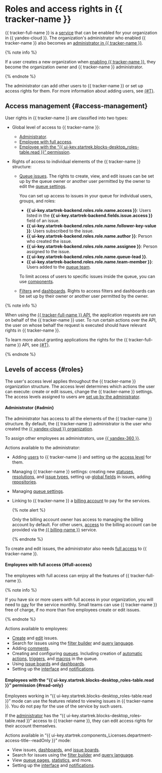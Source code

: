# Roles and access rights in {{ tracker-name }}

{{ tracker-full-name }} is a [service](../organization/concepts/manage-services.md) that can be enabled for your organization in {{ yandex-cloud }}. The organization's administrator who enabled {{ tracker-name }} also becomes an [administrator in {{ tracker-name }}](#admin).

{% note info %}

If a user creates a new organization when [enabling {{ tracker-name }}](enable-tracker.md), they become the organization owner and {{ tracker-name }} administrator.

{% endnote %}

The administrator can add other users to {{ tracker-name }} or set up access rights for them. For more information about adding users, see [{#T}](add-users.md).

## Access management {#access-management}

User rights in {{ tracker-name }} are classified into two types:

* Global level of access to {{ tracker-name }}:
   * [Administrator](#admin).
   * [Employee with full access](access.md#set).
   * [Employee with the <q>{{ ui-key.startrek.blocks-desktop_roles-table.read }}</q> permission](access.md#readonly).

* Rights of access to individual elements of the {{ tracker-name }} structure:
   * [Queue issues](manager/queue-access.md). The rights to create, view, and edit issues can be set up by the queue owner or another user permitted by the owner to edit the [queue settings](manager/edit-queue-general.md).

      You can set up access to issues in your queue for individual users, groups, and roles:
      * **{{ ui-key.startrek-backend.roles.role.name.access }}**: Users listed in the **{{ ui-key.startrek-backend.fields.issue.access }}** field of an issue.
      * **{{ ui-key.startrek-backend.roles.role.name.follower-key-value }}**: Users subscribed to the issue.
      * **{{ ui-key.startrek-backend.roles.role.name.author }}**: Person who created the issue.
      * **{{ ui-key.startrek-backend.roles.role.name.assignee }}**: Person assigned to the issue.
      * **{{ ui-key.startrek-backend.roles.role.name.queue-lead }}**.
      * **{{ ui-key.startrek-backend.roles.role.name.team-member }}**: Users added to the [queue team](manager/queue-team.md).

      To limit access of users to specific issues inside the queue, you can use [components](manager/queue-access.md#access-components).

   * [Filters](user/create-filter.md#nastroit-dostup-k-filtru) and [dashboards](user/share-dashboard.md#section_k2z_1nk_pz). Rights to access filters and dashboards can be set up by their owner or another user permitted by the owner.

{% note info %}

When using the [{{ tracker-full-name }} API](about-api.md), the application requests are run on behalf of the {{ tracker-name }} user. To run certain actions over the API, the user on whose behalf the request is executed should have relevant rights in {{ tracker-name }}.

To learn more about granting applications the rights for the {{ tracker-full-name }} API, see [{#T}](concepts/access.md).

{% endnote %}

## Levels of access {#roles}

The user's access level applies throughout the {{ tracker-name }} organization structure. The access level determines which actions the user can execute: create or edit issues, change the {{ tracker-name }} settings. The access levels assigned to users are [set up by the administrator](access.md).

#### Administrator {#admin}

The administrator has access to all the elements of the {{ tracker-name }} structure. By default, the {{ tracker-name }} administrator is the user who created the [{{ yandex-cloud }} organization](../organization/).

To assign other employees as administrators, use [{{ yandex-360 }}](https://yandex.ru/support/business/admin.html).

Actions available to the administrator:

* Adding [users](add-users.md) to {{ tracker-name }} and setting up the [access level](access.md) for them.
* Managing {{ tracker-name }} settings: creating new [statuses](manager/workflow-status-edit.md#create-status), [resolutions](manager/create-resolution.md#create-resolution), and [issue types](manager/add-ticket-type.md#create-ticket-type), setting up [global fields](user/create-param.md#section_global_field) in issues, adding [repositories](manager/add-repository.md).
* Managing [queue settings](manager/edit-queue-general.md).
* Linking to {{ tracker-name }} a [billing account](billing-account.md) to pay for the services.

   {% note alert %}

   Only the billing account owner has access to managing the billing account by default. For other users, [access](../billing/security/) to the billing account can be provided via the [{{ billing-name }}](../billing/) service.

   {% endnote %}


To create and edit issues, the administrator also needs [full access](#full-access) to {{ tracker-name }}.

#### Employees with full access {#full-access}

The employees with full access can enjoy all the features of {{ tracker-full-name }}.

{% note info %}

If you have six or more users with full access in your organization, you will need to [pay](pricing.md) for the service monthly. Small teams can use {{ tracker-name }} free of charge, if no more than five employees create or edit issues.

{% endnote %}

Actions available to employees:

* [Create](user/create-ticket.md) and [edit](user/edit-ticket.md) issues.
* Search for issues using the [filter builder](user/create-filter.md) and [query language](user/query-filter.md).
* Adding [comments](user/comments.md).
* Creating and configuring [queues](queue-intro.md).
   Including creation of [automatic actions](user/autoactions.md), [triggers](user/trigger.md), and [macros](manager/create-macroses.md) in the queue.
* Using [issue boards](user/agile.md) and [dashboards](user/dashboard.md).
* Setting up the [interface](user/personal.md) and [notifications](user/notifications.md).

#### Employees with the <q>{{ ui-key.startrek.blocks-desktop_roles-table.read }}</q> permission {#read-only}

Employees working in <q>{{ ui-key.startrek.blocks-desktop_roles-table.read }}</q> mode can use the features related to viewing issues in {{ tracker-name }}. You do not pay for the use of the service by such users.

If the [administrator](#admin) has the <q>{{ ui-key.startrek.blocks-desktop_roles-table.read }}</q> access to {{ tracker-name }}, they can edit access rights for their account themselves.

Actions available in <q>{{ ui-key.startrek.components_Licenses.department-access-title--readOnly }}</q> mode:

* View issues, [dashboards](user/dashboard.md), and [issue boards](manager/agile.md#sec_boards).
* Search for issues using the [filter builder](user/create-filter.md) and [query language](user/query-filter.md).
* View [queue pages](manager/quick-filters.md), [statistics](manager/statistics.md), and more.
* Setting up the [interface](user/personal.md) and [notifications](user/notifications.md).